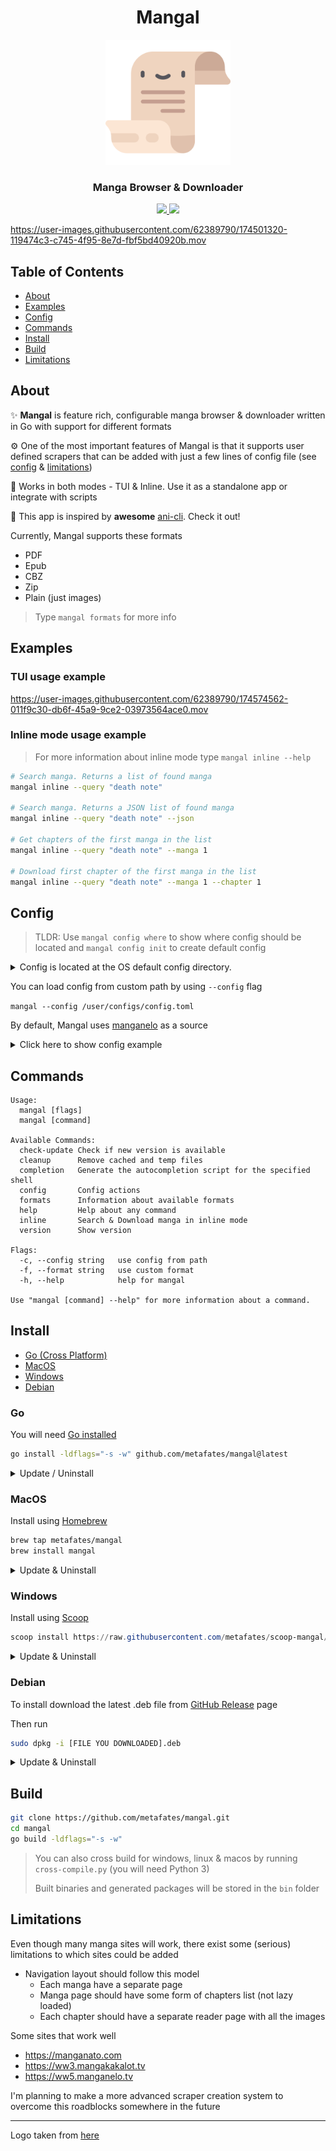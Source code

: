 <h1 align="center">Mangal</h1>
<p align="center">
    <img width="200" src="assets/logo.png" alt="logo">
</p>

<h3 align="center">Manga Browser & Downloader</h3>

<p align="center">
  <a href="https://goreportcard.com/report/github.com/metafates/mangal">
    <img src="https://goreportcard.com/badge/github.com/metafates/mangal">
  </a>

  <a href="https://opensource.org/licenses/MIT">
    <img src="https://img.shields.io/badge/License-MIT-yellow.svg">
  </a>
</p>

https://user-images.githubusercontent.com/62389790/174501320-119474c3-c745-4f95-8e7d-fbf5bd40920b.mov

## Table of Contents

- [About](#about)
- [Examples](#examples)
- [Config](#config)
- [Commands](#commands)
- [Install](#install)
- [Build](#build)
- [Limitations](#limitations)

## About

✨ __Mangal__ is feature rich, configurable manga browser & downloader
written in Go with support for different formats

⚙️ One of the most important features of Mangal is that it supports user defined scrapers
that can be added with just a few lines of config file (see [config](#config) & [limitations](#limitations))

🦎 Works in both modes - TUI & Inline. Use it as a standalone app or integrate with scripts

🍿 This app is inspired by __awesome__ [ani-cli](https://github.com/pystardust/ani-cli). Check it out!

Currently, Mangal supports these formats
- PDF
- Epub
- CBZ
- Zip
- Plain (just images)

> Type `mangal formats` for more info

## Examples

### TUI usage example

https://user-images.githubusercontent.com/62389790/174574562-011f9c30-db6f-45a9-9ce2-03973564ace0.mov

### Inline mode usage example

> For more information about inline mode type `mangal inline --help`

```bash
# Search manga. Returns a list of found manga
mangal inline --query "death note"

# Search manga. Returns a JSON list of found manga
mangal inline --query "death note" --json

# Get chapters of the first manga in the list
mangal inline --query "death note" --manga 1

# Download first chapter of the first manga in the list
mangal inline --query "death note" --manga 1 --chapter 1
```

## Config

> TLDR: Use `mangal config where` to show where config should be located
> and `mangal config init` to create default config


<details>
<summary>
Config is located at the OS default config directory.
</summary>

- __Unix__ - `$XDG_CONFIG_HOME/mangal/config.toml` if `$XDG_CONFIG_HOME` exists, else `$HOME/.config/mangal/config.toml`
- __Darwin__ (macOS) - `$HOME/Library/Application\ Support/mangal/config.toml`
- __Windows__ - `%AppData%\mangal\config.toml`
</details>


You can load config from custom path by using `--config` flag

`mangal --config /user/configs/config.toml`

By default, Mangal uses [manganelo](https://ww5.manganelo.tv) as a source

<details>
<summary>Click here to show config example</summary>

```toml
# Which sources to use. You can use several sources, it won't affect perfomance'
use = ['manganelo']

# Available options: ` + strings.Join(Map(AvailableFormats, func(f FormatType) string { return string(f) }), ", ") + `
# Type "mangal formats" to show more information about formats
format = "pdf"

# If false, then OS default pdf reader will be used
use_custom_reader = false
custom_reader = "zathura"

# Custom download path, can be either relative (to the current directory) or absolute
download_path = '.'

# Add images to cache
# If set to true mangal could crash when trying to redownload something really quickly
# Usually happens on slow machines
cache_images = false

[ui]
# Fullscreen mode
fullscreen = true

# Input prompt icon
prompt = ">"

# Input placeholder
placeholder = "What shall we look for?"

# Selected chapter mark
mark = "▼"

# Search window title
title = "` + Mangal + `"

[sources]
[sources.manganelo]
# Base url
base = 'https://m.manganelo.com'

# Chapters Base url
chapters_base = 'https://chap.manganelo.com/'

# Search endpoint. Put %s where the query should be
search = 'https://m.manganelo.com/search/story/%s'

# Selector of entry anchor (<a></a>) on search page
manga_anchor = '.search-story-item a.item-title'

# Selector of entry title on search page
manga_title = '.search-story-item a.item-title'

# Manga chapters anchors selector
chapter_anchor = 'li.a-h a.chapter-name'

# Manga chapters titles selector
chapter_title = 'li.a-h a.chapter-name'

# Reader page images selector
reader_page = '.container-chapter-reader img'

# Random delay between requests
random_delay_ms = 500 # ms

# Are chapters listed in reversed order on that source?
# reversed order -> from newest chapter to oldest
reversed_chapters_order = true

# With what character should the whitespace in query be replaced?
whitespace_escape = "_"
```
</details>

## Commands

```
Usage:
  mangal [flags]
  mangal [command]

Available Commands:
  check-update Check if new version is available
  cleanup      Remove cached and temp files
  completion   Generate the autocompletion script for the specified shell
  config       Config actions
  formats      Information about available formats
  help         Help about any command
  inline       Search & Download manga in inline mode
  version      Show version

Flags:
  -c, --config string   use config from path
  -f, --format string   use custom format
  -h, --help            help for mangal

Use "mangal [command] --help" for more information about a command.
```

## Install

- [Go (Cross Platform)](#go)
- [MacOS](#macos)
- [Windows](#windows)
- [Debian](#debian)


### Go

You will need [Go installed](https://go.dev/doc/install)

```bash
go install -ldflags="-s -w" github.com/metafates/mangal@latest
```

<details>
<summary>Update / Uninstall</summary>

#### Update

```bash
go install -ldflags="-s -w" github.com/metafates/mangal@latest
```

#### Uninstall

To uninstall just delete the binary file

- Bash / zsh - `rm $(which mangal)`
- Fish - `rm (which mangal)`
- Powershell - `rm $(where.exe mangal)`

</details>

### MacOS

Install using [Homebrew](https://brew.sh/)

```bash
brew tap metafates/mangal
brew install mangal
```

<details>
<summary>Update & Uninstall</summary>

#### Update

```bash
brew upgrade mangal
```

#### Uninstall

```bash
brew uninstall mangal
```

</details>

### Windows

Install using [Scoop](https://scoop.sh/)

```powershell
scoop install https://raw.githubusercontent.com/metafates/scoop-mangal/main/mangal.json
```

<details>
<summary>Update & Uninstall</summary>

#### Update

```powershell
scoop update mangal
```

#### Uninstall

```powershell
scoop uninstall mangal
```
</details>

### Debian

To install download the latest .deb file from [GitHub Release](https://github.com/metafates/mangal/releases) page

Then run 

```bash
sudo dpkg -i [FILE YOU DOWNLOADED].deb
```

<details>
<summary>Update & Uninstall</summary>

#### Update

To update you will need to uninstall
and install from the new .deb file in
the [GitHub Release](https://github.com/metafates/mangal/releases) page

#### Uninstall

```bash
sudo dpkg -r mangal
```

</details>

## Build

```bash
git clone https://github.com/metafates/mangal.git
cd mangal
go build -ldflags="-s -w"
```




> You can also cross build for windows, linux & macos
> by running `cross-compile.py` (you will need Python 3)
> 
> Built binaries and generated packages
> will be stored in the `bin` folder

## Limitations

Even though many manga sites will work,
there exist some (serious) limitations to which sites could be added

- Navigation layout should follow this model
    - Each manga have a separate page
    - Manga page should have some form of chapters list (not lazy loaded)
    - Each chapter should have a separate reader page with all the images


Some sites that work well

- https://manganato.com
- https://ww3.mangakakalot.tv
- https://ww5.manganelo.tv


I'm planning to make a more advanced scraper creation system
to overcome this roadblocks somewhere in the future

---

Logo taken from [here](https://www.flaticon.com/free-icon/parchment_1391306)
